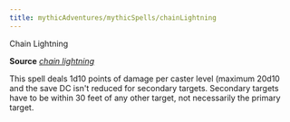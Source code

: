 ```yaml
---
title: mythicAdventures/mythicSpells/chainLightning
---
```

Chain Lightning

**Source** [_chain lightning_](spell_dir/chainLightning#_chain-lightning)

This spell deals 1d10 points of damage per caster level (maximum 20d10 and the save DC isn't reduced for secondary targets. Secondary targets have to be within 30 feet of any other target, not necessarily the primary target.

